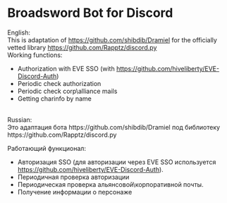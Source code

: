 # Broadsword Bot for Discord

English:<br/>
This is adaptation of https://github.com/shibdib/Dramiel for the officially vetted library https://github.com/Rapptz/discord.py <br/>
Working functions:<br/>
- Authorization with EVE SSO (with https://github.com/hiveliberty/EVE-Discord-Auth)
- Periodic check authorization
- Periodic check corp\alliance mails
- Getting charinfo by name

<br/>
Russian:<br/>
Это адаптация бота https://github.com/shibdib/Dramiel под библиотеку https://github.com/Rapptz/discord.py <br/>

Работающий функционал:<br/>
- Авторизация SSO (для авторизации через EVE SSO используется https://github.com/hiveliberty/EVE-Discord-Auth).
- Периодичная проверка авторизации
- Периодическая проверка альянсовой\корпоративной почты.
- Получение информации о персонаже
